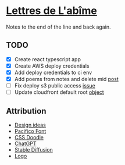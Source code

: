 # [Lettres de L'abîme](https://letters-from-the-abyss.com)

Notes to the end of the line and back again.

## TODO

- [x] Create react typescript app
- [x] Create AWS deploy credentials
- [x] Add deploy credentials to ci env
- [x] Add poems from notes and delete mid [post](https://medium.com/p/9bb5206979ec/edit)
- [ ] Fix deploy s3 public access [issue](https://github.com/lalalilo/aws-spa/issues/56)
- [ ] Update cloudfront default root [object](https://github.com/lalalilo/aws-spa/issues/57)

## Attribution

- [Design ideas](https://dribbble.com/shots/23237785-Glyph-Beer-15)
- [Pacifico Font](https://fonts.google.com/specimen/Pacifico)
- [CSS Doodle](https://css-doodle.com/)
- [ChatGPT](https://chat.openai.com/)
- [Stable Diffusion](https://stablediffusionweb.com/#ai-image-generator)
- [Logo](https://www.svgrepo.com/svg/528342/letter-opened)
<!-- - [Pageflip](https://github.com/Nodlik/react-pageflip) -->
